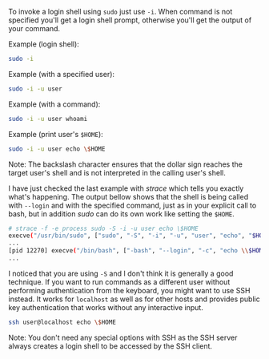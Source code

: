 To invoke a login shell using `sudo` just use `-i`. When command is not specified you'll get a login shell prompt, otherwise you'll get the output of your command.

Example (login shell):

```bash
sudo -i
```

Example (with a specified user):

```bash
sudo -i -u user
```

Example (with a command):

```bash
sudo -i -u user whoami
```

Example (print user's `$HOME`):

```bash
sudo -i -u user echo \$HOME
```

Note: The backslash character ensures that the dollar sign reaches the target user's shell and is not interpreted in the calling user's shell.

I have just checked the last example with _strace_ which tells you exactly what's happening. The output bellow shows that the shell is being called with `--login` and with the specified command, just as in your explicit call to bash, but in addition _sudo_ can do its own work like setting the `$HOME`.

```bash
# strace -f -e process sudo -S -i -u user echo \$HOME
execve("/usr/bin/sudo", ["sudo", "-S", "-i", "-u", "user", "echo", "$HOME"], [/* 42 vars */]) = 0
...
[pid 12270] execve("/bin/bash", ["-bash", "--login", "-c", "echo \\$HOME"], [/* 16 vars */]) = 0
...
```

I noticed that you are using `-S` and I don't think it is generally a good technique. If you want to run commands as a different user without performing authentication from the keyboard, you might want to use SSH instead. It works for `localhost` as well as for other hosts and provides public key authentication that works without any interactive input.

```bash
ssh user@localhost echo \$HOME
```

Note: You don't need any special options with SSH as the SSH server always creates a login shell to be accessed by the SSH client.